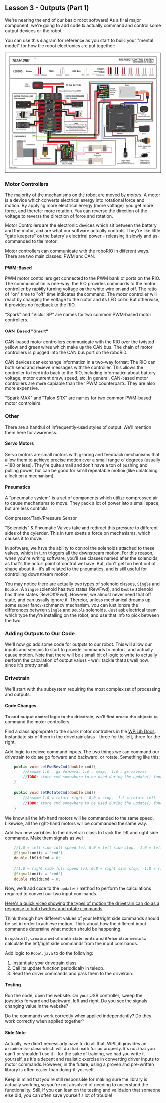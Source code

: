 ## Lesson 3 - Outputs (Part 1)

We're nearing the end of our basic robot software! As a final major component, we're going to add code to actually command and control some output devices on the robot.

You can use this diagram for reference as you start to build your "mental model" for how the robot electronics are put together:

![controlSystem.png](doc/img/controlSystem.png)


### Motor Controllers

The majority of the mechanisms on the robot are moved by _motors_. A motor is a device which converts electrical energy into rotational force and motion. By applying more electrical energy (more voltage), you get more force, and therefor more rotation. You can reverse the direction of the voltage to reverse the direction of force and rotation.

Motor Controllers are the electronic devices which sit between the battery and the motor, and are what our software actually controls. They're like little "gate keepers" on the batery's electrical power - releasing it slowly and as-commanded to the motor.

Motor controllers can communicate with the roboRIO in different ways. There are two main classes: PWM and CAN.

#### PWM-Based 

PWM motor controllers get connected to the PWM bank of ports on the RIO. The communication is one-way: the RIO provides commands to the motor controller by rapidly turning voltage on the white wire on and off. The ratio of "on" time to "off" time indicates the command. The motor controller will react by changing the voltage to the motor and its LED color. But otherwise, it provides no feedback to the RIO.

"Spark" and "Victor SP" are names for two common PWM-based motor controllers.

#### CAN-Based "Smart" 

CAN-based motor controllers communicate with the RIO over the twisted yellow and green wires which make up the CAN bus. The chain of motor controllers is plugged into the CAN bus port on the roboRIO.

CAN devices can exchange information in a two-way format: The RIO can both send and recieve messages with the controller. This allows the controller to feed info back to the RIO, including information about battery voltage, motor current draw, speed, etc. In general, CAN-based motor controllers are more capiable than their PWM counterparts. They are also more expensive.

"Spark MAX" and "Talon SRX" are names for two common PWM-based motor controlelrs. 

### Other

There are a handful of infrequently-used styles of output. We'll mention them here for awareness.

#### Servo Motors

Servo motors are small motors with gearing and feedback mechanisms that allow them to achieve precise motion over a small range of degrees (usually ~180 or less). They're quite small and don't have a ton of pushing and pulling power, but can be good for small repeatable motion (like unlatching a lock on a mechanism).

#### Pneumatics

A "pneumatic system" is a set of components which utilize compressed air to cause mechanisms to move. They pack a lot of power into a small space, but are less controlla

Compressor/Tank/Pressure Sensor

"Solenoids" & Pneumatic Valves take and redirect this pressure to different sides of the cylender. This in turn exerts a force on mechanisms, which causes it to move.

In software, we have the ability to control the solenoids attached to these valves, which in turn triggers all the downstream motion. For this reason, when you're writing software, you'll see classes named after the solenoids, as that's the actual point of control we have. But, don't get too bent out of shape about it - it's all related to the pneumatics, and is still useful for controlling downstream motion.

You may notice there are actually two types of solenoid classes, `Single` and `Double`. A `Single` solenoid has two states (Rev/Fwd), and `Double` solenoid has three states (Rev/Off/Fwd). However, we almost never need that off state, and can usually ignore it. Therefor, unless mechanical dreams up some super fancy-schmancy mechanism, you can just ignore the differences between `Single` and `Double` solenoids. Just ask electrical team which type they're installing on the robot, and use that info to pick between the two.

### Adding Outputs to Our Code

We'll now go add some code for outputs to our robot. This will allow our inputs and sensors to start to provide commands to motors, and actually cause motion. Note that there will be a small bit of logic to write to actually perform the calculation of output values - we'll tackle that as well now, since it's pretty small.

### Drivetrain

We'll start with the subsystem requiring the most complex set of processing and outputs.

#### Code Changes

To add output control logic to the drivetrain, we'll first create the objects to command the motor controllers.

Find a class approprate to the spark motor controllers in the [WPILib Docs](https://first.wpi.edu/FRC/roborio/release/docs/java/). Instantiate six of them in the drivetrain class - three for the left, three for the right.

Add logic to recieve command inputs. The two things we can command our drivetrain to do are go forward and backward, or rotate. Something like this:

```java
    public void setFwdRevCmd(double cmd){
        //Assume 1.0 = go forward, 0.0 = stop, -1.0 = go reverse
        //TODO: store cmd somewhere to be used during the update() function
    }

    public void setRotateCmd(double cmd){
        //Assume 1.0 = rotate right,  0.0 = stop, -1.0 = rotate left
        //TODO: store cmd somewhere to be used during the update() function
    }
```

We know all the left-hand motors will be commanded to the same speed. Likewise, all the right-hand motors will be commanded the same way.

Add two new variables to the drivetrain class to track the left and right side commands. Make them signals as well:

```java
    //1.0 = left side full speed fwd, 0.0 = left side stop, -1.0 = left side full speed reverse
    @Signal(units = "cmd")
    double lhSideCmd = 0; 

    //1.0 = right side full speed fwd, 0.0 = right side stop, -1.0 = right side full speed reverse
    @Signal(units = "cmd")
    double rhSideCmd = 0;
```

Now, we'll add code to the `update()` method to perform the calculations required to convert our two input commands.

[Here's a quick video showing the types of motion the drivetrain can do as a response to both fwd/rev and rotate commands](https://www.youtube.com/watch?v=UCY77DnNxvA).

Think through how different values of your left/right side commands should be set in order to achieve motion. Think about how the different input commands determine what motion should be happening.

In `update()`, create a set of math statements and if/else statements to calculate the left/right side commands from the input commands.

Add logic to `Robot.java` to do the following:

1. Instantiate your drivetrain class
2. Call its update function periodically in teleop.
3. Read the driver commands and pass them to the drivetrain.

#### Testing

Run the code, open the website. On your USB controller, sweep the joysticks forward and backward, left and right. Do you see the signals changing value in the website?

Do the commands work correctly when applied independently? Do they work correctly when applied together?

#### Side Note

Actually, we didn't necessiarly have to do all that. WPILib provides an `ArcadeDrive` class which will do that math for us properly. It's not that you can't or shouldn't use it - for the sake of training, we had you write it yourself, as it's a decent and realistic exercise in converting driver inputs to motor commands. However, in the future, using a proven and pre-written library is often easier than doing-it-yourself. 

Keep in mind that you're still responsible for making sure the library is actually working, so you're not absolved of needing to understand the functionality. Still, if you can lean on the testing and validation that someone else did, you can often save yourself a lot of trouble!


